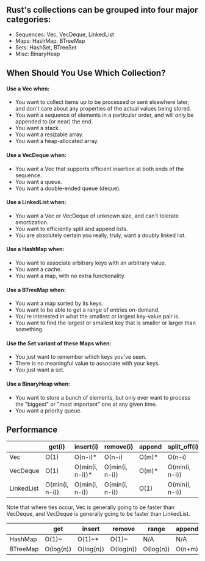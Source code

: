 ## Rust's collections can be grouped into four major categories:
- Sequences: Vec, VecDeque, LinkedList
- Maps: HashMap, BTreeMap
- Sets: HashSet, BTreeSet
- Misc: BinaryHeap

## When Should You Use Which Collection?
#### Use a Vec when:
- You want to collect items up to be processed or sent elsewhere later, and don't care about any properties of the actual values being stored.
- You want a sequence of elements in a particular order, and will only be appended to (or near) the end.
- You want a stack.
- You want a resizable array.
- You want a heap-allocated array.

#### Use a VecDeque when:
- You want a Vec that supports efficient insertion at both ends of the sequence.
- You want a queue.
- You want a double-ended queue (deque).

#### Use a LinkedList when:
- You want a Vec or VecDeque of unknown size, and can't tolerate amortization.
- You want to efficiently split and append lists.
- You are absolutely certain you really, truly, want a doubly linked list.

#### Use a HashMap when:
- You want to associate arbitrary keys with an arbitrary value.
- You want a cache.
- You want a map, with no extra functionality.

#### Use a BTreeMap when:
- You want a map sorted by its keys.
- You want to be able to get a range of entries on-demand.
- You're interested in what the smallest or largest key-value pair is.
- You want to find the largest or smallest key that is smaller or larger than something.

#### Use the Set variant of these Maps when:
- You just want to remember which keys you've seen.
- There is no meaningful value to associate with your keys.
- You just want a set.

#### Use a BinaryHeap when:
- You want to store a bunch of elements, but only ever want to process the "biggest" or "most important" one at any given time.
- You want a priority queue.

## Performance
|            | get(i)         | insert(i)       | remove(i)      | append | split_off(i)   |
|------------|----------------|-----------------|----------------|--------|----------------|
| Vec        | O(1)           | O(n-i)*         | O(n-i)         | O(m)*  | O(n-i)         |
| VecDeque   | O(1)           | O(min(i, n-i))* | O(min(i, n-i)) | O(m)*  | O(min(i, n-i)) |
| LinkedList | O(min(i, n-i)) | O(min(i, n-i))  | O(min(i, n-i)) | O(1)   | O(min(i, n-i)) |
Note that where ties occur, Vec is generally going to be faster than VecDeque, and VecDeque is generally going to be faster than LinkedList.


|          | get       | insert    | remove    | range     | append |
|----------|-----------|-----------|-----------|-----------|--------|
| HashMap  | O(1)~     | O(1)~*    | O(1)~     | N/A       | N/A    |
| BTreeMap | O(log(n)) | O(log(n)) | O(log(n)) | O(log(n)) | O(n+m) |


